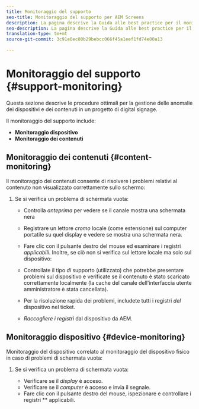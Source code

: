 ```yaml
---
title: Monitoraggio del supporto
seo-title: Monitoraggio del supporto per AEM Screens
description: La pagina descrive la Guida alle best practice per il monitoraggio del supporto per AEM Screens.
seo-description: La pagina descrive la Guida alle best practice per il monitoraggio del supporto per AEM Screens.
translation-type: tm+mt
source-git-commit: 3c91e0ec80b29bebcc066f45a1eef1fd74e00a13

---
```



# Monitoraggio del supporto {#support-monitoring}

Questa sezione descrive le procedure ottimali per la gestione delle anomalie dei dispositivi e dei contenuti in un progetto di digital signage.

Il monitoraggio del supporto include:

* **Monitoraggio dispositivo**
* **Monitoraggio dei contenuti**

## Monitoraggio dei contenuti {#content-monitoring}

Il monitoraggio dei contenuti consente di risolvere i problemi relativi al contenuto non visualizzato correttamente sullo schermo:

1. Se si verifica un problema di schermata vuota:

   * Controlla *anteprima* per vedere se il canale mostra una schermata nera
   * Registrare un lettore *cromo* locale (come estensione) sul computer portatile su quel display e vedere se mostra una schermata nera.
   * Fare clic con il pulsante destro del mouse ed esaminare i registri *applicabili*.
   Inoltre, se ciò non si verifica sul lettore locale ma solo sul dispositivo:

   * Controllate il tipo *di* supporto (utilizzato) che potrebbe presentare problemi sul dispositivo e verificate se il contenuto è stato scaricato correttamente localmente (la cache del canale dell'interfaccia utente amministratore è stata cancellata).
   * Per la risoluzione rapida dei problemi, includete tutti i registri *del* dispositivo nel ticket.
   * *Raccogliere i registri* dal dispositivo da AEM.


## Monitoraggio dispositivo {#device-monitoring}

Monitoraggio del dispositivo correlato al monitoraggio del dispositivo fisico in caso di problemi di schermata vuota:

1. Se si verifica un problema di schermata vuota:

   * Verificare se il *display* è acceso.
   * Verificare se il *computer* è acceso e invia il segnale.
   * Fare clic con il pulsante destro del mouse, ispezionare e controllare i registri ** applicabili.

